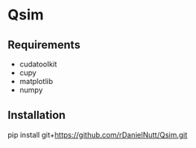 # Qsim

## Requirements
- cudatoolkit
- cupy
- matplotlib
- numpy
## Installation
pip install git+https://github.com/rDanielNutt/Qsim.git
